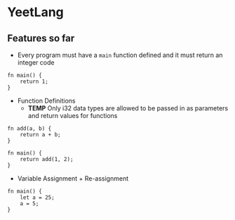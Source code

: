 # YeetLang

## Features so far
- Every program must have a `main` function defined and it must return an integer code
```
fn main() {
    return 1;
}
```

- Function Definitions
    - **TEMP** Only i32 data types are allowed to be passed in as parameters and return values for functions
```
fn add(a, b) {
    return a + b;
}

fn main() {
    return add(1, 2);
}
```

- Variable Assignment + Re-assignment
```
fn main() {
    let a = 25;
    a = 5;
}
```
